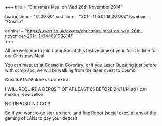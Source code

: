 +++
title = "Christmas Meal on Wed 26th November 2014"

[extra]
time = "17:30:00"
end_time = "2014-11-26T19:30:00Z"
location = "Cosmo"

original = "https://uwcs.co.uk/events/christmas-meal-on-wed-26th-november-2014-1474489103814/"    
+++

All are welcome to join CompSoc at this festive time of year, for it is time for our Christmas Meal

You can meet us at Cosmo in Coventry; or if you Laser Questing just before with comp soc, we will be walking from the laser quest to Cosmo.

Cost is £13.99 drinks cost extra

I WILL REQUIRE A DEPOSIT OF AT LEAST £5 BEFORE 24/11/14 so I can make a reservation.

NO DEPOSIT NO GO\!\!\!

So if you want to go sign up here, and find Robot (social exec) at any of the gaming of LANs to pay your deposit

